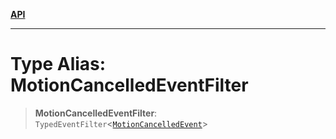 [**API**](../../../README.md)

***

# Type Alias: MotionCancelledEventFilter

> **MotionCancelledEventFilter**: `TypedEventFilter`\<[`MotionCancelledEvent`](MotionCancelledEvent.md)\>
